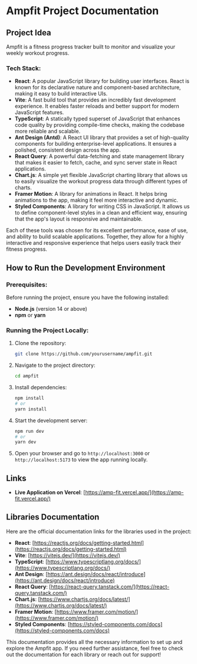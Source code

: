 # Ampfit Project Documentation

## Project Idea

Ampfit is a fitness progress tracker built to monitor and visualize your weekly workout progress.

### Tech Stack:

- **React**: A popular JavaScript library for building user interfaces. React is known for its declarative nature and component-based architecture, making it easy to build interactive UIs.
- **Vite**: A fast build tool that provides an incredibly fast development experience. It enables faster reloads and better support for modern JavaScript features.
- **TypeScript**: A statically typed superset of JavaScript that enhances code quality by providing compile-time checks, making the codebase more reliable and scalable.
- **Ant Design (Antd)**: A React UI library that provides a set of high-quality components for building enterprise-level applications. It ensures a polished, consistent design across the app.
- **React Query**: A powerful data-fetching and state management library that makes it easier to fetch, cache, and sync server state in React applications.
- **Chart.js**: A simple yet flexible JavaScript charting library that allows us to easily visualize the workout progress data through different types of charts.
- **Framer Motion**: A library for animations in React. It helps bring animations to the app, making it feel more interactive and dynamic.
- **Styled Components**: A library for writing CSS in JavaScript. It allows us to define component-level styles in a clean and efficient way, ensuring that the app's layout is responsive and maintainable.

Each of these tools was chosen for its excellent performance, ease of use, and ability to build scalable applications. Together, they allow for a highly interactive and responsive experience that helps users easily track their fitness progress.

## How to Run the Development Environment

### Prerequisites:

Before running the project, ensure you have the following installed:

- **Node.js** (version 14 or above)
- **npm** or **yarn**

### Running the Project Locally:

1. Clone the repository:

   ```bash
   git clone https://github.com/yourusername/ampfit.git
   ```

2. Navigate to the project directory:

   ```bash
   cd ampfit
   ```

3. Install dependencies:

   ```bash
   npm install
   # or
   yarn install
   ```

4. Start the development server:

   ```bash
   npm run dev
   # or
   yarn dev
   ```

5. Open your browser and go to `http://localhost:3000` or `http://localhost:5173` to view the app running locally.

## Links

- **Live Application on Vercel**: [https://amp-fit.vercel.app/](https://amp-fit.vercel.app/)

## Libraries Documentation

Here are the official documentation links for the libraries used in the project:

- **React**: [https://reactjs.org/docs/getting-started.html](https://reactjs.org/docs/getting-started.html)
- **Vite**: [https://vitejs.dev/](https://vitejs.dev/)
- **TypeScript**: [https://www.typescriptlang.org/docs/](https://www.typescriptlang.org/docs/)
- **Ant Design**: [https://ant.design/docs/react/introduce](https://ant.design/docs/react/introduce)
- **React Query**: [https://react-query.tanstack.com/](https://react-query.tanstack.com/)
- **Chart.js**: [https://www.chartjs.org/docs/latest/](https://www.chartjs.org/docs/latest/)
- **Framer Motion**: [https://www.framer.com/motion/](https://www.framer.com/motion/)
- **Styled Components**: [https://styled-components.com/docs](https://styled-components.com/docs)

This documentation provides all the necessary information to set up and explore the Ampfit app. If you need further assistance, feel free to check out the documentation for each library or reach out for support!
